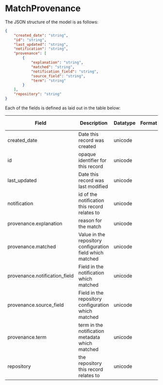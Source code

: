 # MatchProvenance

The JSON structure of the model is as follows:

```json
{
    "created_date": "string", 
    "id": "string", 
    "last_updated": "string", 
    "notification": "string", 
    "provenance": [
        {
            "explanation": "string", 
            "matched": "string", 
            "notification_field": "string", 
            "source_field": "string", 
            "term": "string"
        }
    ], 
    "repository": "string"
}
```

Each of the fields is defined as laid out in the table below:

| Field | Description | Datatype | Format | Allowed Values |
| ----- | ----------- | -------- | ------ | -------------- |
| created_date | Date this record was created | unicode |  |  |
| id | opaque identifier for this record | unicode |  |  |
| last_updated | Date this record was last modified | unicode |  |  |
| notification | id of the notification this record relates to | unicode |  |  |
| provenance.explanation | reason for the match | unicode |  |  |
| provenance.matched | Value in the repository configuration field which matched | unicode |  |  |
| provenance.notification_field | Field in the notification which matched | unicode |  |  |
| provenance.source_field | Field in the repository configuration which matched | unicode |  |  |
| provenance.term | term in the notification metadata which matched | unicode |  |  |
| repository | the repository this record relates to | unicode |  |  |
